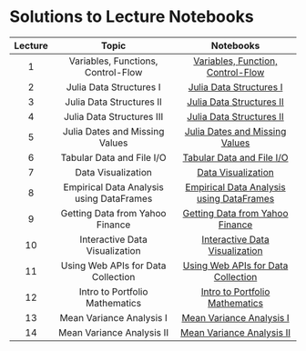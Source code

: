 # Solutions to Lecture Notebooks

| Lecture | Topic                              | Notebooks                                                                              |
|:-------:|:----------------------------------:|:--------------------------------------------------------------------------------------:|
| 1       | Variables, Functions, Control-Flow |[Variables, Function, Control-Flow](/assets/notebooksolutions/Lect01/Lect01.html)      |
| 2       | Julia Data Structures I            | [Julia Data Structures I](/assets/notebooksolutions/Lect02/Lect02.html)               |
| 3       | Julia Data Structures II           | [Julia Data Structures II](/assets/notebooksolutions/Lect03/Lect03.html)              |
| 4       | Julia Data Structures III          | [Julia Data Structures II](/assets/notebooksolutions/Lect04/Lect04.html)              |
| 5       | Julia Dates and Missing Values     | [Julia Dates and Missing Values](/assets/notebooksolutions/Lect05/Lect05.html)        |
| 6       | Tabular Data and File I/O          | [Tabular Data and File I/O](/assets/notebooksolutions/Lect06/Lect06.html)             |
| 7       | Data Visualization                 | [Data Visualization](/assets/notebooksolutions/Lect07/Lect07.html)        |
| 8       | Empirical Data Analysis using DataFrames | [Empirical Data Analysis using DataFrames](/assets/notebooksolutions/Lect08/Lect08.html)   |
| 9       | Getting Data from Yahoo Finance    |  [Getting Data from Yahoo Finance](/assets/notebooksolutions/Lect09/Lect09.html)        |
| 10      | Interactive Data Visualization     | [Interactive Data Visualization](/assets/notebooksolutions/Lect10/Lect10.html)        |                      |
| 11      | Using Web APIs for Data Collection | [Using Web APIs for Data Collection](/assets/notebooksolutions/Lect11/Lect11.html)        |                   
| 12      | Intro to Portfolio Mathematics     | [Intro to Portfolio Mathematics](/assets/notebooksolutions/Lect12/Lect12.html)        |                   
| 13      | Mean Variance Analysis I           | [Mean Variance Analysis I](/assets/notebooksolutions/Lect13/Lect13a.html)        |                   
| 14      | Mean Variance Analysis II          | [Mean Variance Analysis II](/assets/notebooksolutions/Lect13/Lect13b.html)        |                   